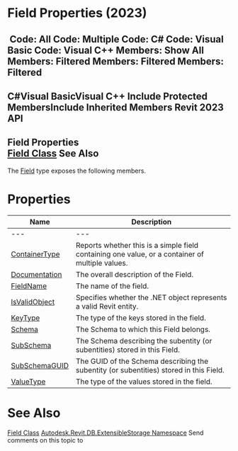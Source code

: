 # Field Properties (2023)

﻿
 Code: All Code: Multiple Code: C# Code: Visual Basic Code: Visual C++  Members: Show All Members: Filtered Members: Filtered Members: Filtered   
---  
C#Visual BasicVisual C++
Include Protected MembersInclude Inherited Members
Revit 2023 API  
---  
Field Properties  
[Field Class](0aeabd09-5c61-0439-e4c7-e1d68d0e1a3b.md "Field Class") See Also  
---  
The [Field](0aeabd09-5c61-0439-e4c7-e1d68d0e1a3b.md "Field Class") type exposes the following members.
# Properties
| Name | Description |
| --- | --- |
| --- | --- | --- |
| [ContainerType](deb14265-7245-94f3-dd1e-7a800ec19f53.md "ContainerType Property") | Reports whether this is a simple field containing one value, or a container of multiple values. |
| [Documentation](d395238f-798d-0d01-36dc-4a022f50e8a7.md "Documentation Property") | The overall description of the Field. |
| [FieldName](770477b9-db1c-627f-82cd-fb5ea4f7ebc3.md "FieldName Property") | The name of the field. |
| [IsValidObject](d25061ca-e0ac-bf79-d835-d1b570a501a6.md "IsValidObject Property") | Specifies whether the .NET object represents a valid Revit entity. |
| [KeyType](f91e5361-f863-973e-5195-b4f775d708ee.md "KeyType Property") | The type of the keys stored in the field. |
| [Schema](31fb75ad-8cac-c473-0037-c802868aa6d5.md "Schema Property") | The Schema to which this Field belongs. |
| [SubSchema](1e4023ee-1b03-9617-db92-8ee3f6258f82.md "SubSchema Property") | The Schema describing the subentity (or subentities) stored in this Field. |
| [SubSchemaGUID](67059117-db52-19c0-ba09-cc2860ddde2e.md "SubSchemaGUID Property") | The GUID of the Schema describing the subentity (or subentities) stored in this Field. |
| [ValueType](92146246-2bd5-4d84-98e7-ffda8b96b7a8.md "ValueType Property") | The type of the values stored in the field. |

# See Also
[Field Class](0aeabd09-5c61-0439-e4c7-e1d68d0e1a3b.md "Field Class")
[Autodesk.Revit.DB.ExtensibleStorage Namespace](79486a74-376c-9555-c873-45d5a750f051.md "Autodesk.Revit.DB.ExtensibleStorage Namespace")
Send comments on this topic to 